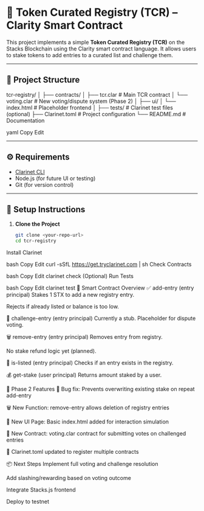 # 🧠 Token Curated Registry (TCR) – Clarity Smart Contract

This project implements a simple **Token Curated Registry (TCR)** on the Stacks Blockchain using the Clarity smart contract language. It allows users to stake tokens to add entries to a curated list and challenge them.

---

## 📁 Project Structure

tcr-registry/
│
├── contracts/
│ ├── tcr.clar # Main TCR contract
│ └── voting.clar # New voting/dispute system (Phase 2)
│
├── ui/
│ └── index.html # Placeholder frontend
│
├── tests/ # Clarinet test files (optional)
├── Clarinet.toml # Project configuration
└── README.md # Documentation

yaml
Copy
Edit

---

## ⚙️ Requirements

- [Clarinet CLI](https://docs.stacks.co/clarity/clarinet-cli/install)
- Node.js (for future UI or testing)
- Git (for version control)

---

## 🚀 Setup Instructions

1. **Clone the Project**
   ```bash
   git clone <your-repo-url>
   cd tcr-registry
Install Clarinet

bash
Copy
Edit
curl -sSfL https://get.tryclarinet.com | sh
Check Contracts

bash
Copy
Edit
clarinet check
(Optional) Run Tests

bash
Copy
Edit
clarinet test
🔐 Smart Contract Overview
✅ add-entry (entry principal)
Stakes 1 STX to add a new registry entry.

Rejects if already listed or balance is too low.

🧪 challenge-entry (entry principal)
Currently a stub. Placeholder for dispute voting.

🗑️ remove-entry (entry principal)
Removes entry from registry.

No stake refund logic yet (planned).

🔎 is-listed (entry principal)
Checks if an entry exists in the registry.

💰 get-stake (user principal)
Returns amount staked by a user.

🧩 Phase 2 Features
🐛 Bug fix: Prevents overwriting existing stake on repeat add-entry

🗑️ New Function: remove-entry allows deletion of registry entries

📄 New UI Page: Basic index.html added for interaction simulation

📜 New Contract: voting.clar contract for submitting votes on challenged entries

📂 Clarinet.toml updated to register multiple contracts

📦 Next Steps
Implement full voting and challenge resolution

Add slashing/rewarding based on voting outcome

Integrate Stacks.js frontend

Deploy to testnet
